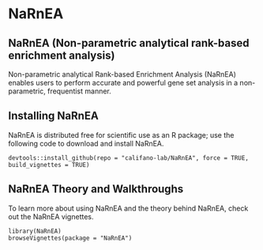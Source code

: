 # NaRnEA

## NaRnEA (Non-parametric analytical rank-based enrichment analysis)

Non-parametric analytical Rank-based Enrichment Analysis (NaRnEA) enables users to perform accurate and powerful gene set analysis in a non-parametric, frequentist manner.

## Installing NaRnEA

NaRnEA is distributed free for scientific use as an R package; use the following code to download and install NaRnEA.
```{r}
devtools::install_github(repo = "califano-lab/NaRnEA", force = TRUE, build_vignettes = TRUE)
```

## NaRnEA Theory and Walkthroughs
To learn more about using NaRnEA and the theory behind NaRnEA, check out the NaRnEA vignettes.
```{r}
library(NaRnEA)
browseVignettes(package = "NaRnEA")
```